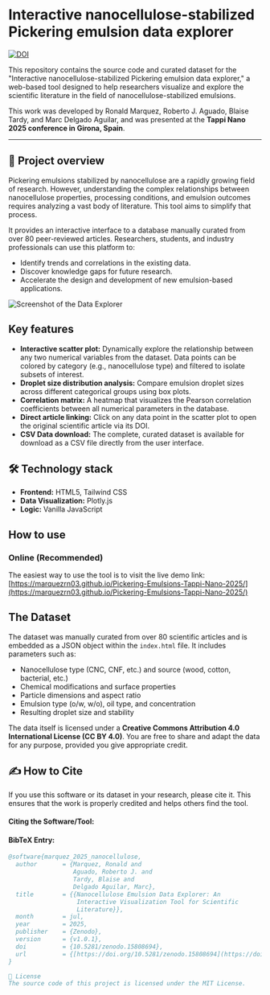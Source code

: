 # Interactive nanocellulose-stabilized Pickering emulsion data explorer

[![DOI](https://zenodo.org/badge/DOI/10.5281/zenodo.15808694.svg)](https://doi.org/10.5281/zenodo.15808694)

This repository contains the source code and curated dataset for the "Interactive nanocellulose-stabilized Pickering emulsion data explorer," a web-based tool designed to help researchers visualize and explore the scientific literature in the field of nanocellulose-stabilized emulsions.

This work was developed by Ronald Marquez, Roberto J. Aguado, Blaise Tardy, and Marc Delgado Aguilar, and was presented at the **Tappi Nano 2025 conference in Girona, Spain**.

---

## 📖 Project overview

Pickering emulsions stabilized by nanocellulose are a rapidly growing field of research. However, understanding the complex relationships between nanocellulose properties, processing conditions, and emulsion outcomes requires analyzing a vast body of literature. This tool aims to simplify that process.

It provides an interactive interface to a database manually curated from over 80 peer-reviewed articles. Researchers, students, and industry professionals can use this platform to:
* Identify trends and correlations in the existing data.
* Discover knowledge gaps for future research.
* Accelerate the design and development of new emulsion-based applications.

![Screenshot of the Data Explorer](https://i.imgur.com/zKVBN0r.png)

## Key features

* **Interactive scatter plot:** Dynamically explore the relationship between any two numerical variables from the dataset. Data points can be colored by category (e.g., nanocellulose type) and filtered to isolate subsets of interest.
* **Droplet size distribution analysis:** Compare emulsion droplet sizes across different categorical groups using box plots.
* **Correlation matrix:** A heatmap that visualizes the Pearson correlation coefficients between all numerical parameters in the database.
* **Direct article linking:** Click on any data point in the scatter plot to open the original scientific article via its DOI.
* **CSV Data download:** The complete, curated dataset is available for download as a CSV file directly from the user interface.

## 🛠️ Technology stack

* **Frontend:** HTML5, Tailwind CSS
* **Data Visualization:** Plotly.js
* **Logic:** Vanilla JavaScript

## How to use

### Online (Recommended)
The easiest way to use the tool is to visit the live demo link: [https://marquezrn03.github.io/Pickering-Emulsions-Tappi-Nano-2025/](https://marquezrn03.github.io/Pickering-Emulsions-Tappi-Nano-2025/)

## The Dataset

The dataset was manually curated from over 80 scientific articles and is embedded as a JSON object within the `index.html` file. It includes parameters such as:
* Nanocellulose type (CNC, CNF, etc.) and source (wood, cotton, bacterial, etc.)
* Chemical modifications and surface properties
* Particle dimensions and aspect ratio
* Emulsion type (o/w, w/o), oil type, and concentration
* Resulting droplet size and stability

The data itself is licensed under a **Creative Commons Attribution 4.0 International License (CC BY 4.0)**. You are free to share and adapt the data for any purpose, provided you give appropriate credit.

## ✍️ How to Cite

If you use this software or its dataset in your research, please cite it. This ensures that the work is properly credited and helps others find the tool.

#### Citing the Software/Tool:

#### BibTeX Entry:
```bibtex
@software{marquez_2025_nanocellulose,
  author       = {Marquez, Ronald and
                  Aguado, Roberto J. and
                  Tardy, Blaise and
                  Delgado Aguilar, Marc},
  title        = {{Nanocellulose Emulsion Data Explorer: An 
                   Interactive Visualization Tool for Scientific
                   Literature}},
  month        = jul,
  year         = 2025,
  publisher    = {Zenodo},
  version      = {v1.0.1},
  doi          = {10.5281/zenodo.15808694},
  url          = {[https://doi.org/10.5281/zenodo.15808694](https://doi.org/10.5281/zenodo.15808694)}
}

📜 License
The source code of this project is licensed under the MIT License.
